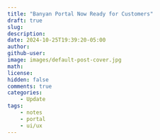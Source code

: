```yaml
---
title: "Banyan Portal Now Ready for Customers"
draft: true
slug:
description:
date: 2024-10-25T19:39:20-05:00
author:
github-user:
image: images/default-post-cover.jpg
math:
license:
hidden: false
comments: true
categories:
    - Update
tags:
    - notes
    - portal
    - ui/ux
---
```

